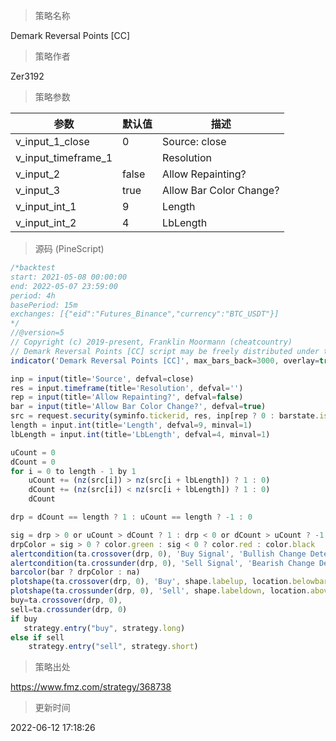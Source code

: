 
> 策略名称

Demark Reversal Points [CC]

> 策略作者

Zer3192



> 策略参数



|参数|默认值|描述|
|----|----|----|
|v_input_1_close|0|Source: close|high|low|open|hl2|hlc3|hlcc4|ohlc4|
|v_input_timeframe_1||Resolution|
|v_input_2|false|Allow Repainting?|
|v_input_3|true|Allow Bar Color Change?|
|v_input_int_1|9|Length|
|v_input_int_2|4|LbLength|


> 源码 (PineScript)

``` javascript
/*backtest
start: 2021-05-08 00:00:00
end: 2022-05-07 23:59:00
period: 4h
basePeriod: 15m
exchanges: [{"eid":"Futures_Binance","currency":"BTC_USDT"}]
*/
//@version=5
// Copyright (c) 2019-present, Franklin Moormann (cheatcountry)
// Demark Reversal Points [CC] script may be freely distributed under the MIT license.
indicator('Demark Reversal Points [CC]', max_bars_back=3000, overlay=true)

inp = input(title='Source', defval=close)
res = input.timeframe(title='Resolution', defval='')
rep = input(title='Allow Repainting?', defval=false)
bar = input(title='Allow Bar Color Change?', defval=true)
src = request.security(syminfo.tickerid, res, inp[rep ? 0 : barstate.isrealtime ? 1 : 0])[rep ? 0 : barstate.isrealtime ? 0 : 1]
length = input.int(title='Length', defval=9, minval=1)
lbLength = input.int(title='LbLength', defval=4, minval=1)

uCount = 0
dCount = 0
for i = 0 to length - 1 by 1
    uCount += (nz(src[i]) > nz(src[i + lbLength]) ? 1 : 0)
    dCount += (nz(src[i]) < nz(src[i + lbLength]) ? 1 : 0)
    dCount

drp = dCount == length ? 1 : uCount == length ? -1 : 0

sig = drp > 0 or uCount > dCount ? 1 : drp < 0 or dCount > uCount ? -1 : 0
drpColor = sig > 0 ? color.green : sig < 0 ? color.red : color.black
alertcondition(ta.crossover(drp, 0), 'Buy Signal', 'Bullish Change Detected')
alertcondition(ta.crossunder(drp, 0), 'Sell Signal', 'Bearish Change Detected')
barcolor(bar ? drpColor : na)
plotshape(ta.crossover(drp, 0), 'Buy', shape.labelup, location.belowbar, color.new(color.green, 0), text='Buy', textcolor=color.new(color.white, 0))
plotshape(ta.crossunder(drp, 0), 'Sell', shape.labeldown, location.abovebar, color=color.new(color.red, 0), text='Sell', textcolor=color.new(color.white, 0))
buy=ta.crossover(drp, 0),
sell=ta.crossunder(drp, 0)
if buy
   strategy.entry("buy", strategy.long)
else if sell
    strategy.entry("sell", strategy.short)


```

> 策略出处

https://www.fmz.com/strategy/368738

> 更新时间

2022-06-12 17:18:26
